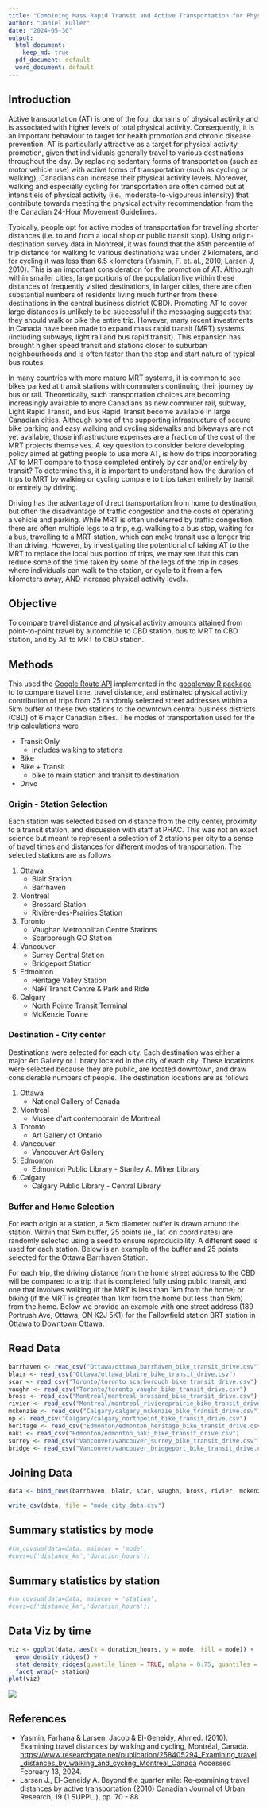 ```yaml
---
title: "Combining Mass Rapid Transit and Active Transportation for Physical Activity Promotion"
author: "Daniel Fuller"
date: "2024-05-30"
output:
  html_document:
    keep_md: true
  pdf_document: default
  word_document: default
---
```




## Introduction

Active transportation (AT) is one of the four domains of physical activity and is associated with higher levels of total physical activity. Consequently, it is an important behaviour to target for health promotion and chronic disease prevention. AT is particularly attractive as a target for physical activity promotion, given that individuals generally travel to various destinations throughout the day. By replacing sedentary forms of transportation (such as motor vehicle use) with active forms of transportation (such as cycling or walking), Canadians can increase their physical activity levels. Moreover, walking and especially cycling for transportation are often carried out at intensitieis of physical activity (i.e., moderate-to-vigourous intensity) that contribute towards meeting the physical activity recommendation from the the Canadian 24-Hour Movement Guidelines.

Typically, people opt for active modes of transportation for travelling shorter distances (i.e. to and from a local shop or public transit stop). Using origin-destination survey data in Montreal, it was found that the 85th percentile of trip distance for walking to various destinations was under 2 kilometers, and for cycling it was less than 6.5 kilometers (Yasmin, F. et. al., 2010, Larsen J, 2010). This is an important consideration for the promotion of AT. Although within smaller cities, large portions of the population live within these distances of frequently visited destinations, in larger cities, there are often substantial numbers of residents living much further from these destinations in the central business district (CBD). Promoting AT to cover large distances is unlikely to be successful if the messaging suggests that they should walk or bike the entire trip. However, many recent investments in Canada have been made to expand mass rapid transit (MRT) systems (including subways, light rail and bus rapid transit). This expansion has brought higher speed transit and stations closer to suburban neighbourhoods and is often faster than the stop and start nature of typical bus routes.

In many countries with more mature MRT systems, it is common to see bikes parked at transit stations with commuters continuing their journey by bus or rail. Theoretically, such transportation choices are becoming increasingly available to more Canadians as new commuter rail, subway, Light Rapid Transit, and Bus Rapid Transit become available in large Canadian cities. Although some of the supporting infrastructure of secure bike parking and easy walking and cycling sidewalks and bikeways are not yet available, those infrastructure expenses are a fraction of the cost of the MRT projects themselves. A key question to consider before developing policy aimed at getting people to use more AT, is how do trips incorporating AT to MRT compare to those completed entirely by car and/or entirely by transit? To determine this, it is important to understand how the duration of trips to MRT by walking or cycling compare to trips taken entirely by transit or entirely by driving.

Driving has the advantage of direct transportation from home to destination, but often the disadvantage of traffic congestion and the costs of operating a vehicle and parking. While MRT is often undeterred by traffic congestion, there are often multiple legs to a trip, e.g. walking to a bus stop, waiting for a bus, travelling to a MRT station, which can make transit use a longer trip than driving. However, by investigating the potentional of taking AT to the MRT to replace the local bus portion of trips, we may see that this can reduce some of the time taken by some of the legs of the trip in cases where individuals can walk to the station, or cycle to it from a few kilometers away, AND increase physical activity levels. 

## Objective

To compare travel distance and physical activity amounts attained from point-to-point travel by automobile to CBD station, bus to MRT to CBD station, and by AT to MRT to CBD station.

## Methods

This used the [Google Route API](https://mapsplatform.google.com/maps-products/routes/) implemented in the [googleway R package](https://www.rdocumentation.org/packages/googleway/versions/2.7.8) to to compare travel time, travel distance, and estimated physical activity contribution of trips from 25 randomly selected street addresses within a 5km buffer of these two stations to the downtown central business districts (CBD) of 6 major Canadian cities. The modes of transportation used for the trip calculations were

* Transit Only
    * includes walking to stations
* Bike 
* Bike + Transit 
    * bike to main station and transit to destination
* Drive 

### Origin  - Station Selection 

Each station was selected based on distance from the city center, proximity to a transit station, and discussion with staff at PHAC. This was not an exact science but meant to represent a selection of 2 stations per city to a sense of travel times and distances for different modes of transportation. The selected stations are as follows

1. Ottawa
    * Blair Station
    * Barrhaven
2. Montreal 
    * Brossard Station
    * Rivière-des-Prairies Station
3. Toronto
    * Vaughan Metropolitan Centre Stations
    * Scarborough GO Station
4. Vancouver
    * Surrey Central Station
    * Bridgeport Station
5. Edmonton
    * Heritage Valley Station
    * Nakî Transit Centre & Park and Ride
6. Calgary
    * North Pointe Transit Terminal
    * McKenzie Towne

### Destination - City center 

Destinations were selected for each city. Each destination was either a major Art Gallery or Library located in the city of each city. These locations were selected because they are public, are located downtown, and draw considerable numbers of people. The destination locations are as follows

1. Ottawa
    * National Gallery of Canada
2. Montreal 
    * Musee d'art contemporain de Montreal
3. Toronto
    * Art Gallery of Ontario
4. Vancouver
    * Vancouver Art Gallery
5. Edmonton
    * Edmonton Public Library - Stanley A. Milner Library
6. Calgary
    * Calgary Public Library - Central Library

### Buffer and Home Selection

For each origin at a station, a 5km diameter buffer is drawn around the station. Within that 5km buffer, 25 points (ie., lat lon coordinates) are randomly selected using a seed to ensure reproducibility. A different seed is used for each station. Below is an example of the buffer and 25 points selected for the Ottawa Barrhaven Station. 





For each trip, the driving distance from the home street address to the CBD will be compared to a trip that is completed fully using public transit, and one that involves walking (if the MRT is less than 1km from the home) or biking (if the MRT is greater than 1km from the home but less than 5km) from the home. Below we provide an example with one street address (189 Portrush Ave, Ottawa, ON K2J 5K1) for the Fallowfield station BRT station in Ottawa to Downtown Ottawa. 


## Read Data


```r
barrhaven <- read_csv("Ottawa/ottawa_barrhaven_bike_transit_drive.csv")
blair <- read_csv("Ottawa/ottawa_blaire_bike_transit_drive.csv")
scar <- read_csv("Toronto/toronto_scarborough_bike_transit_drive.csv")
vaughn <- read_csv("Toronto/toronto_vaughn_bike_transit_drive.csv")
bross <- read_csv("Montreal/montreal_brossard_bike_transit_drive.csv")
rivier <- read_csv("Montreal/montreal_riviereprairie_bike_transit_drive.csv")
mckenzie <- read_csv("Calgary/calgary_mckenzie_bike_transit_drive.csv")
np <- read_csv("Calgary/calgary_northpoint_bike_transit_drive.csv")
heritage <- read_csv("Edmonton/edmonton_heritage_bike_transit_drive.csv")
naki <- read_csv("Edmonton/edmonton_naki_bike_transit_drive.csv")
surrey <- read_csv("Vancouver/vancouver_surrey_bike_transit_drive.csv")
bridge <- read_csv("Vancouver/vancouver_bridgeport_bike_transit_drive.csv")
```

## Joining Data


```r
data <- bind_rows(barrhaven, blair, scar, vaughn, bross, rivier, mckenzie, np, heritage, naki, surrey, bridge)

write_csv(data, file = "mode_city_data.csv")
```

## Summary statistics by mode


```r
#rm_covsum(data=data, maincov = 'mode',
#covs=c('distance_km','duration_hours'))
```

## Summary statistics by station


```r
#rm_covsum(data=data, maincov = 'station',
#covs=c('distance_km','duration_hours'))
```

## Data Viz by time


```r
viz <- ggplot(data, aes(x = duration_hours, y = mode, fill = mode)) +
  geom_density_ridges() + 
  stat_density_ridges(quantile_lines = TRUE, alpha = 0.75, quantiles = 2) +
  facet_wrap(~ station)
plot(viz)
```

![](data_analysis_files/figure-html/unnamed-chunk-5-1.png)<!-- -->


## References

* Yasmin, Farhana & Larsen, Jacob & El-Geneidy, Ahmed. (2010). Examining travel distances by walking and cycling, Montréal, Canada. https://www.researchgate.net/publication/258405294_Examining_travel_distances_by_walking_and_cycling_Montreal_Canada  Accessed February 13, 2024. 
* Larsen J., El-Geneidy A. Beyond the quarter mile: Re-examining travel distances by active transportation (2010) Canadian Journal of Urban Research, 19 (1 SUPPL.), pp. 70 - 88
